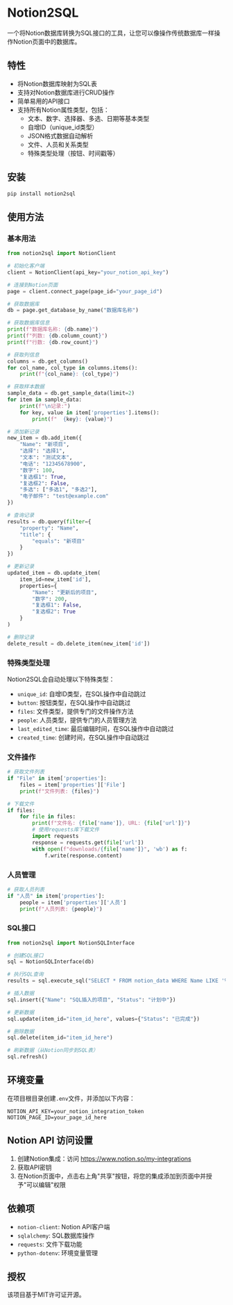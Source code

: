 # Notion2SQL

一个将Notion数据库转换为SQL接口的工具，让您可以像操作传统数据库一样操作Notion页面中的数据库。

## 特性

- 将Notion数据库映射为SQL表
- 支持对Notion数据库进行CRUD操作
- 简单易用的API接口
- 支持所有Notion属性类型，包括：
  - 文本、数字、选择器、多选、日期等基本类型
  - 自增ID（unique_id类型）
  - JSON格式数据自动解析
  - 文件、人员和关系类型
  - 特殊类型处理（按钮、时间戳等）

## 安装

```bash
pip install notion2sql
```

## 使用方法

### 基本用法

```python
from notion2sql import NotionClient

# 初始化客户端
client = NotionClient(api_key="your_notion_api_key")

# 连接到Notion页面
page = client.connect_page(page_id="your_page_id")

# 获取数据库
db = page.get_database_by_name("数据库名称")

# 获取数据库信息
print(f"数据库名称: {db.name}")
print(f"列数: {db.column_count}")
print(f"行数: {db.row_count}")

# 获取列信息
columns = db.get_columns()
for col_name, col_type in columns.items():
    print(f"{col_name}: {col_type}")

# 获取样本数据
sample_data = db.get_sample_data(limit=2)
for item in sample_data:
    print(f"\n记录:")
    for key, value in item['properties'].items():
        print(f"  {key}: {value}")

# 添加新记录
new_item = db.add_item({
    "Name": "新项目",
    "选择": "选择1",
    "文本": "测试文本",
    "电话": "12345678900",
    "数字": 100,
    "复选框1": True,
    "复选框2": False,
    "多选": ["多选1", "多选2"],
    "电子邮件": "test@example.com"
})

# 查询记录
results = db.query(filter={
    "property": "Name",
    "title": {
        "equals": "新项目"
    }
})

# 更新记录
updated_item = db.update_item(
    item_id=new_item['id'],
    properties={
        "Name": "更新后的项目",
        "数字": 200,
        "复选框1": False,
        "复选框2": True
    }
)

# 删除记录
delete_result = db.delete_item(new_item['id'])
```

### 特殊类型处理

Notion2SQL会自动处理以下特殊类型：

- `unique_id`: 自增ID类型，在SQL操作中自动跳过
- `button`: 按钮类型，在SQL操作中自动跳过
- `files`: 文件类型，提供专门的文件操作方法
- `people`: 人员类型，提供专门的人员管理方法
- `last_edited_time`: 最后编辑时间，在SQL操作中自动跳过
- `created_time`: 创建时间，在SQL操作中自动跳过

### 文件操作

```python
# 获取文件列表
if "File" in item['properties']:
    files = item['properties']['File']
    print(f"文件列表: {files}")

# 下载文件
if files:
    for file in files:
        print(f"文件名: {file['name']}, URL: {file['url']}")
        # 使用requests库下载文件
        import requests
        response = requests.get(file['url'])
        with open(f"downloads/{file['name']}", 'wb') as f:
            f.write(response.content)
```

### 人员管理

```python
# 获取人员列表
if "人员" in item['properties']:
    people = item['properties']['人员']
    print(f"人员列表: {people}")
```

### SQL接口

```python
from notion2sql import NotionSQLInterface

# 创建SQL接口
sql = NotionSQLInterface(db)

# 执行SQL查询
results = sql.execute_sql("SELECT * FROM notion_data WHERE Name LIKE '%项目%'")

# 插入数据
sql.insert({"Name": "SQL插入的项目", "Status": "计划中"})

# 更新数据
sql.update(item_id="item_id_here", values={"Status": "已完成"})

# 删除数据
sql.delete(item_id="item_id_here")

# 刷新数据（从Notion同步到SQL表）
sql.refresh()
```

## 环境变量

在项目根目录创建`.env`文件，并添加以下内容：

```
NOTION_API_KEY=your_notion_integration_token
NOTION_PAGE_ID=your_page_id_here
```

## Notion API 访问设置

1. 创建Notion集成：访问 https://www.notion.so/my-integrations
2. 获取API密钥
3. 在Notion页面中，点击右上角"共享"按钮，将您的集成添加到页面中并授予"可以编辑"权限

## 依赖项

- `notion-client`: Notion API客户端
- `sqlalchemy`: SQL数据库操作
- `requests`: 文件下载功能
- `python-dotenv`: 环境变量管理

## 授权

该项目基于MIT许可证开源。
